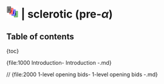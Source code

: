 # ![sclerotic](https://raw.githubusercontent.com/aornota/sclerotic/main/src/resources/tpoc-32x32.png) | sclerotic (pre-_α_)

## Table of contents

{toc}

{file:1000 Introduction\- Introduction -.md}

// {file:2000 1-level opening bids\- 1-level opening bids -.md}
